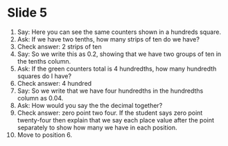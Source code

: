 # Slide 5

1.  Say: Here you can see the same counters shown in a hundreds square.
2.  Ask: If we have two tenths, how many strips of ten do we have?
3.  Check answer: 2 strips of ten
4.  Say: So we write this as 0.2, showing that we have two groups of ten
    in the tenths column.
5.  Ask: If the green counters total is 4 hundredths, how many hundredth
    squares do I have?
6.  Check answer: 4 hundred
7.  Say: So we write that we have four hundredths in the hundredths
    column as 0.04.
8.  Ask: How would you say the the decimal together?
9.  Check answer: zero point two four. If the student says zero point
    twenty-four then explain that we say each place value after the
    point separately to show how many we have in each position.
10. Move to position 6.
